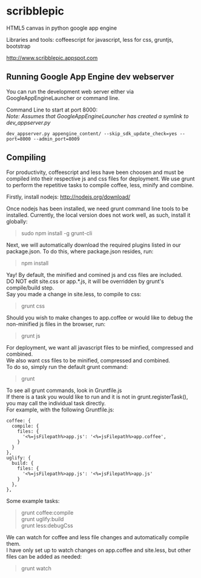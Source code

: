 scribblepic
===========

HTML5 canvas in python google app engine

Libraries and tools: coffeescript for javascript, less for css, gruntjs, bootstrap

http://www.scribblepic.appspot.com

## Running Google App Engine dev webserver ##
You can run the development web server either via GoogleAppEngineLauncher or command line.

Command Line to start at port 8000:    
*Note: Assumes that GoogleAppEngineLauncher has created a symlink to dev_appserver.py* 

	dev_appserver.py appengine_content/ --skip_sdk_update_check=yes --port=8000 --admin_port=8009

    
## Compiling ##
For productivity, coffeescript and less have been choosen and 
must be compiled into their respective js and css files for deployment.
We use grunt to perform the repetitive tasks to compile coffee, less, minify and combine.

Firstly, install nodejs: http://nodejs.org/download/

Once nodejs has been installed, we need grunt command line tools to be installed.
Currently, the local version does not work well, as such, install it globally:
> sudo npm install -g grunt-cli

Next, we will automatically download the required plugins
listed in our package.json. To do this, where package.json resides, run:
> npm install

  
Yay! By default, the minified and comined js and css files are included.   
DO NOT edit site.css or app.*.js, it will be overridden by grunt's compile/build step.   
Say you made a change in site.less, to compile to css:
> grunt css

Should you wish to make changes to app.coffee or would like to 
debug the non-minified js files in the browser, run:  
> grunt js

For deployment, we want all javascript files to be minfied, compressed and combined.     
We also want css files to be minified, compressed and combined.   
To do so, simply run the default grunt command:
> grunt

To see all grunt commands, look in Gruntfile.js   
If there is a task you would like to run and it is not in grunt.registerTask(), 
you may call the individual task directly.     
For example, with the following Gruntfile.js:

    coffee: {
      compile: {
        files: {
          '<%=jsFilepath%>app.js': '<%=jsFilepath%>app.coffee', 
        }
      }
    },
    uglify: {
      build: {
        files: {
          '<%=jsFilepath%>app.js': '<%=jsFilepath%>app.js'
        }
      },
    },

Some example tasks: 
> grunt coffee:compile    
> grunt uglify:build    
> grunt less:debugCss    

We can watch for coffee and less file changes and automatically compile them.   
I have only set up to watch changes on app.coffee and site.less, but other files can be added as needed:
> grunt watch   
